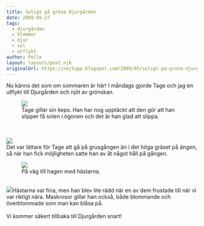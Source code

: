 ```yaml
---
title: Soligt på gröna Djurgården
date: 2009-05-27
tags: 
  - djurgården
  - blommor
  - djur
  - sol
  - utflykt	
author: Pelle
layout: layouts/post.njk
originalUrl: https://nejtupp.blogspot.com/2009/05/soligt-pa-grona-djurgarden.html
---
```


Nu känns det som om sommaren är här! I måndags gjorde Tage och jag en utflykt till Djurgården och njöt av grönskan.

<figure>
	<img src="../../../../img/_MG_4507_1024pix.jpg">
	<figcaption>Tage gillar sin keps. Han har nog upptäckt att den gör att han<br>slipper få solen i ögonen och det är han glad att slippa.</figcaption>
</figure><br><br><img src="../../../../img/_MG_4504_1024pix.jpg"><br>Det var lättare för Tage att gå på grusgången än i det höga gräset på ängen, så när han fick möjligheten satte han av åt något håll på gången.

<figure>
	<img src="../../../../img/_MG_4528_1024pix.jpg">
	<figcaption>På väg till hagen med hästarna.</figcaption>
</figure><br><img src="../../../../img/_MG_4526_1024pix.jpg">Hästarna var fina, men han blev lite rädd när en av dem frustade till när vi var riktigt nära. Maskrosor gillar han också, både blommande och överblommade som man kan blåsa på.<br><br>Vi kommer säkert tillbaka till Djurgården snart!
